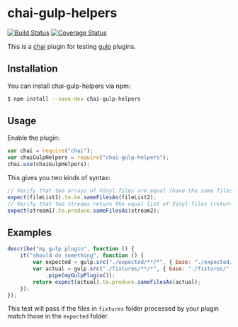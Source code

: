 # chai-gulp-helpers

[![Build Status](https://travis-ci.org/jussi-kalliokoski/chai-gulp-helpers.svg?branch=master)](https://travis-ci.org/jussi-kalliokoski/chai-gulp-helpers)
[![Coverage Status](https://img.shields.io/coveralls/jussi-kalliokoski/chai-gulp-helpers.svg)](https://coveralls.io/r/jussi-kalliokoski/chai-gulp-helpers)

This is a [chai](http://chaijs.com/) plugin for testing [gulp](http://gulpjs.com/) plugins.

## Installation

You can install chai-gulp-helpers via npm:

```bash
$ npm install --save-dev chai-gulp-helpers
```

## Usage

Enable the plugin:

```javascript
var chai = require("chai");
var chaiGulpHelpers = require("chai-gulp-helpers");
chai.use(chaiGulpHelpers);
```

This gives you two kinds of syntax:

```javascript
// Verify that two arrays of Vinyl files are equal (have the same files with same content):
expect(fileList1).to.be.sameFilesAs(fileList2);
// Verify that two streams return the equal list of Vinyl files (returns a promise)
expect(stream1).to.produce.sameFilesAs(stream2);
```

## Examples

```javascript
describe("my gulp plugin", function () {
    it("should do something", function () {
        var expected = gulp.src("./expected/**/*", { base: "./expected/" });
        var actual = gulp.src("./fixtures/**/*", { base: "./fixtures/" })
            .pipe(myGulpPlugin());
        return expect(actual).to.produce.sameFilesAs(actual);
    });
});
```

This test will pass if the files in `fixtures` folder processed by your plugin match those in the `expected` folder.
